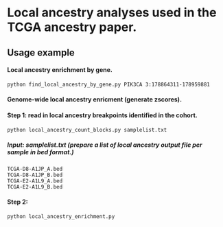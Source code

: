 # Local ancestry analyses used in the TCGA ancestry paper. 

## Usage example

#### Local ancestry enrichment by gene. 

```
python find_local_ancestry_by_gene.py PIK3CA 3:178864311-178959881
```

#### Genome-wide local ancestry enricment (generate zscores). 

#### Step 1: read in local ancestry breakpoints identified in the cohort.
```
python local_ancestry_count_blocks.py samplelist.txt
```
#####    Input: samplelist.txt   (prepare a list of local ancestry output file per sample in bed format.)
```
TCGA-D8-A1JP_A.bed
TCGA-D8-A1JP_B.bed
TCGA-E2-A1L9_A.bed
TCGA-E2-A1L9_B.bed
```
#### Step 2:
```
python local_ancestry_enrichment.py
```

